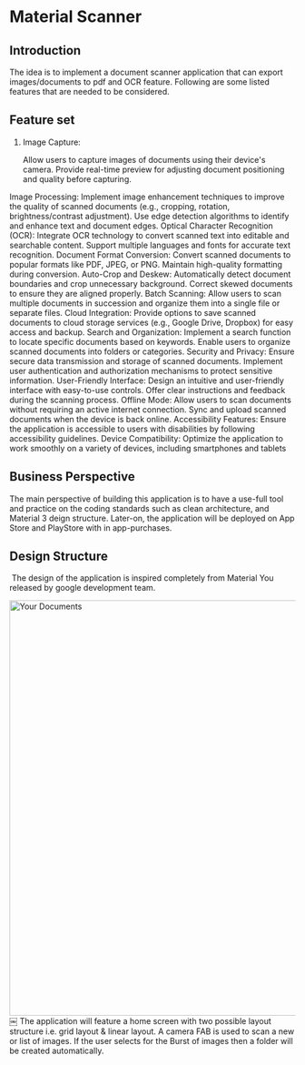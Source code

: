 # Material Scanner

## Introduction

The idea is to implement a document scanner application that can export images/documents to pdf and OCR feature.
Following are some listed features that are needed to be considered.

## Feature set

<ol>
 <li>Image Capture:</li>
 <p>Allow users to capture images of documents using their device's camera.
Provide real-time preview for adjusting document positioning and quality before capturing.</p>
</ol>
Image Processing:
Implement image enhancement techniques to improve the quality of scanned documents (e.g., cropping, rotation, brightness/contrast adjustment).
Use edge detection algorithms to identify and enhance text and document edges.
Optical Character Recognition (OCR):
Integrate OCR technology to convert scanned text into editable and searchable content.
Support multiple languages and fonts for accurate text recognition.
Document Format Conversion:
Convert scanned documents to popular formats like PDF, JPEG, or PNG.
Maintain high-quality formatting during conversion.
Auto-Crop and Deskew:
Automatically detect document boundaries and crop unnecessary background.
Correct skewed documents to ensure they are aligned properly.
Batch Scanning:
Allow users to scan multiple documents in succession and organize them into a single file or separate files.
Cloud Integration:
Provide options to save scanned documents to cloud storage services (e.g., Google Drive, Dropbox) for easy access and backup.
Search and Organization:
Implement a search function to locate specific documents based on keywords.
Enable users to organize scanned documents into folders or categories.
Security and Privacy:
Ensure secure data transmission and storage of scanned documents.
Implement user authentication and authorization mechanisms to protect sensitive information.
User-Friendly Interface:
Design an intuitive and user-friendly interface with easy-to-use controls.
Offer clear instructions and feedback during the scanning process.
Offline Mode:
Allow users to scan documents without requiring an active internet connection.
Sync and upload scanned documents when the device is back online.
Accessibility Features:
Ensure the application is accessible to users with disabilities by following accessibility guidelines.
Device Compatibility:
Optimize the application to work smoothly on a variety of devices, including smartphones and tablets


## Business Perspective

The main perspective of building this application is to have a use-full tool and practice on the coding standards such as clean architecture, and Material 3 deign structure. Later-on, the application will be deployed on App Store and PlayStore with in app-purchases. 

## Design Structure
 The design of the application is inspired completely from Material You released by google development team. 

 <img width="730" alt="Your Documents" src="https://github.com/Zohaib1397/Flutter_Material_Scanner/assets/66197508/2ac81bda-2248-4fb3-a3c8-10082f64eb58"><br>
￼
The application will feature a home screen with two possible layout structure i.e. grid layout & linear layout. A camera FAB is used to scan a new or list of images. If the user selects for the Burst of images then a folder will be created automatically.   
